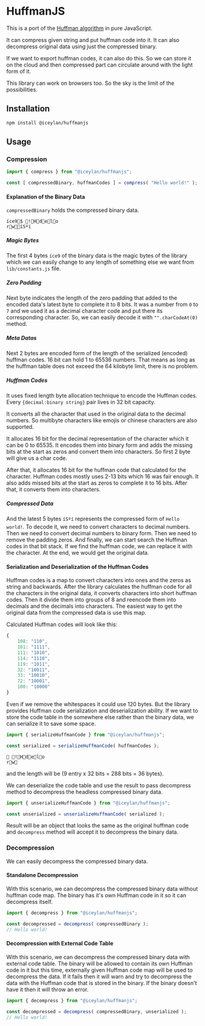 # HuffmanJS
This is a port of the [Huffman algorithm](https://en.wikipedia.org/wiki/Huffman_coding) in pure JavaScript.

It can compress given string and put huffman code into it. It can also decompress original data using just the compressed binary.

If we want to export huffman codes, it can also do this. So we can store it on the cloud and then compressed part can circulate around with the light form of it.

This library can work on browsers too. So the sky is the limit of the possibilities.

## Installation
```bash
npm install @iceylan/huffmanjs
```

## Usage
### Compression
```js
import { compress } from "@iceylan/huffmanjs";

const [ compressedBinary, huffmanCodes ] = compress( "Hello world!" );
```

#### Explanation of the Binary Data
`compressedBinary` holds the compressed binary data.

```
íce9$ !Hdelo
rwíSºí
```

##### Magic Bytes
The first 4 bytes `íce9` of the binary data is the magic bytes of the library which we can easily change to any length of something else we want from `lib/constants.js` file.

##### Zero Padding
Next byte indicates the length of the zero padding that added to the encoded data's latest byte to complete it to 8 bits. It was a number from `0` to `7` and we used it as a decimal character code and put there its corresponding character. So, we can easily decode it with `"".charCodeAt(0)` method.

##### Meta Datas
Next 2 bytes are encoded form of the length of the serialized (encoded) huffman codes. 16 bit can hold 1 to 65536 numbers. That means as long as the huffman table does not exceed the 64 kilobyte limit, there is no problem.

##### Huffman Codes
It uses fixed length byte allocation technique to encode the Huffman codes. Every `{decimal:binary string}` pair lives in 32 bit capacity. 

It converts all the character that used in the original data to the decimal numbers. So multibyte characters like emojis or chinese characters are also supported.

It allocates 16 bit for the decimal representation of the character which it can be 0 to 65535. It encodes them into binary form and adds the missing bits at the start as zeros and convert them into characters. So first 2 byte will give us a char code.

After that, it allocates 16 bit for the huffman code that calculated for the character. Huffman codes mostly uses 2-13 bits which 16 was fair enough. It also adds missed bits at the start as zeros to complete it to 16 bits. After that, it converts them into characters.

##### Compressed Data
And the latest 5 bytes `íSºí` represents the compressed form of `Hello world!`. To decode it, we need to convert characters to decimal numbers. Then we need to convert decimal numbers to binary form. Then we need to remove the padding zeros. And finally, we can start search the Huffman codes in that bit stack. If we find the huffman code, we can replace it with the character. At the end, we would get the original data.

#### Serialization and Deserialization of the Huffman Codes
Huffman codes is a map to convert characters into ones and the zeros as string and backwards. After the library calculates the huffman code for all the characters in the original data, it converts characters into short huffman codes. Then it divide them into groups of 8 and reencode them into decimals and the decimals into characters. The easiest way to get the original data from the compressed data is use this map.

Calculated Huffman codes will look like this:
```js
{
	108: "110",
	101: "1111",
	111: "1010",
	114: "1110",
	119: "1011",
	32: "10011",
	33: "10010",
	72: "10001",
	100: "10000"
}
```

Even if we remove the whitespaces it could use 120 bytes. But the library provides Huffman code serialization and deserialization ability. If we want to store the code table in the somewhere else rather than the binary data, we can serialize it to save some space.

```js
import { serializeHuffmanCode } from "@iceylan/huffmanjs";

const serialized = serializeHuffmanCode( huffmanCodes );
```

```
 !Hdelo
rw
```

and the length will be (9 entry x 32 bits = 288 bits = 36 bytes).

We can deserialize the code table and use the result to pass decompress method to decompress the headless compressed binary data.

```js
import { unserializeHuffmanCode } from "@iceylan/huffmanjs";

const unserialized = unserializeHuffmanCode( serialized );
```

Result will be an object that looks the same as the original huffman code and `decompress` method will accept it to decompress the binary data.

### Decompression
We can easily decompress the compressed binary data.

#### Standalone Decompression
With this scenario, we can decompress the compressed binary data without huffman code map. The binary has it's own Huffman code in it so it can decompress itself.

```js
import { decompress } from "@iceylan/huffmanjs";

const decompressed = decompress( compressedBinary );
// Hello world!
```

#### Decompression with External Code Table
With this scenario, we can decompress the compressed binary data with external code table. The binary will be allowed to contain its own Huffman code in it but this time, externally given Huffman code map will be used to decompress the data. If it fails then it will warn and try to decompress the data with the Huffman code that is stored in the binary. If the binary doesn't have it then it will throw an error.

```js
import { decompress } from "@iceylan/huffmanjs";

const decompressed = decompress( compressedBinary, unserialized );
// Hello world!
```
